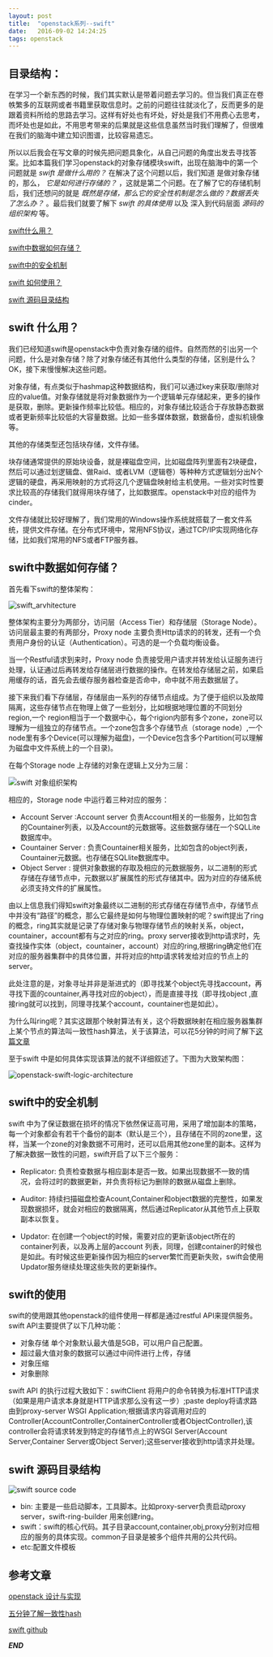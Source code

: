 ```yaml
---
layout: post
title:  "openstack系列--swift"
date:   2016-09-02 14:24:25
tags: openstack
---
```


## 目录结构：

在学习一个新东西的时候，我们其实默认是带着问题去学习的。但当我们真正在卷帙繁多的互联网或者书籍里获取信息时。之前的问题往往就淡化了，反而更多的是跟着资料所给的思路去学习。这样有好处也有坏处，好处是我们不用费心去思考，而坏处也是如此，不用思考带来的后果就是这些信息虽然当时我们理解了，但很难在我们的脑海中建立知识图谱，比较容易遗忘。

所以以后我会在写文章的时候先把问题具象化，从自己问题的角度出发去寻找答案。比如本篇我们学习openstack的对象存储模块swift，出现在脑海中的第一个问题就是 *swift 是做什么用的？* 在解决了这个问题以后，我们知道
是做对象存储的，那么， *它是如何进行存储的？* ，这就是第二个问题。在了解了它的存储机制后，我们还想问的就是 *既然是存储，那么它的安全性机制是怎么做的？数据丢失了怎么办？* 。最后我们就要了解下 *swift 的具体使用* 以及 深入到代码层面 *源码的组织架构* 等。

[swift什么用？ ](#A)

[swift中数据如何存储？ ](#B)

[swift中的安全机制](#C)

[swift 如何使用？](#D)

[swift 源码目录结构](#E)





<a name="A"></a>

## swift 什么用？
我们已经知道swift是openstack中负责对象存储的组件。自然而然的引出另一个问题，什么是对象存储？除了对象存储还有其他什么类型的存储，区别是什么？OK，接下来慢慢解决这些问题。

对象存储，有点类似于hashmap这种数据结构，我们可以通过key来获取/删除对应的value值。对象存储就是将对象数据作为一个逻辑单元存储起来，更多的操作是获取，删除。更新操作频率比较低。相应的，对象存储比较适合于存放静态数据或者更新频率比较低的大容量数据。比如一些多媒体数据，数据备份，虚拟机镜像等。

其他的存储类型还包括块存储，文件存储。

块存储通常提供的原始块设备，就是裸磁盘空间，比如磁盘阵列里面有2块硬盘，然后可以通过划逻辑盘、做Raid、或者LVM（逻辑卷）等种种方式逻辑划分出N个逻辑的硬盘，再采用映射的方式将这几个逻辑盘映射给主机使用。一些对实时性要求比较高的存储我们就得用块存储了，比如数据库。openstack中对应的组件为cinder。

文件存储就比较好理解了，我们常用的Windows操作系统就搭载了一套文件系统，提供文件存储。在分布式环境中，常用NFS协议，通过TCP/IP实现网络化存储，比如我们常用的NFS或者FTP服务器。

<a name="B"></a>

## swift中数据如何存储？

首先看下swift的整体架构：

![swift_arvhitecture](http://7xrnwq.com1.z0.glb.clouddn.com/20160902-swift_architecture.jpg)

整体架构主要分为两部分，访问层（Access Tier）和存储层（Storage Node）。访问层最主要的有两部分，Proxy node 主要负责Http请求的的转发，还有一个负责用户身份的认证（Authentication）。可选的是一个负载均衡设备。

当一个Restful请求到来时，Proxy node 负责接受用户请求并转发给认证服务进行处理，认证通过后再转发给存储层进行数据的操作。在转发给存储层之前，如果启用缓存的话，首先会去缓存服务器检查是否命中，命中就不用去数据层了。

接下来我们看下存储层，存储层由一系列的存储节点组成。为了便于组织以及故障隔离，这些存储节点在物理上做了一些划分，比如根据地理位置的不同划分region,一个 region相当于一个数据中心，每个rigion内部有多个zone，zone可以理解为一组独立的存储节点。一个zone包含多个存储节点（storage node）,一个node里有多个Device(可以理解为磁盘)，一个Device包含多个Partition(可以理解为磁盘中文件系统上的一个目录)。

在每个Storage node 上存储的对象在逻辑上又分为三层：

![swift 对象组织架构](http://7xrnwq.com1.z0.glb.clouddn.com/20160902swift-object-acchitectture.png)

相应的，Storage node 中运行着三种对应的服务：

 - Account Server :Account server 负责Account相关的一些服务，比如包含的Countainer列表，以及Account的元数据等。这些数据存储在一个SQLLite数据库中。
 - Countainer Server : 负责Countainer相关服务，比如包含的object列表，Countainer元数据。也存储在SQLlite数据库中。
 - Object Server : 提供对象数据的存取及相应的元数据服务，以二进制的形式存储在存储节点中，元数据以扩展属性的形式存储其中。因为对应的存储系统必须支持文件的扩展属性。

由以上信息我们得知swift对象最终以二进制的形式存储在存储节点中，存储节点中并没有“路径”的概念，那么它最终是如何与物理位置映射的呢？swift提出了ring的概念，ring其实就是记录了存储对象与物理存储节点的映射关系，object，countainer，account都有与之对应的ring。proxy server接收到http请求时，先查找操作实体（object，countainer，account）对应的ring,根据ring确定他们在对应的服务器集群中的具体位置，并将对应的http请求转发给对应的节点上的server。

此处注意的是，对象寻址并非是渐进式的（即寻找某个object先寻找account，再寻找下面的countainer,再寻找对应的object），而是直接寻找（即寻找object ,直接ring就可以找到，同理寻找某个account，countainer也是如此）。

为什么叫ring呢？其实这跟那个映射算法有关，这个将数据映射在相应服务器集群上某个节点的算法叫一致性hash算法，关于该算法，可以花5分钟的时间了解下[这篇文章](http://blog.csdn.net/cywosp/article/details/23397179)


至于swift 中是如何具体实现该算法的就不详细叙述了。下图为大致架构图：

![openstack-swift-logic-architecture](http://7xrnwq.com1.z0.glb.clouddn.com/20160904-openstack-swift-logic-architecture.png)


<a name="C"></a>

## swift中的安全机制

swift 中为了保证数据在损坏的情况下依然保证高可用，采用了增加副本的策略，每一个对象都会有若干个备份的副本（默认是三个），且存储在不同的zone里，这样，当某一个zone的对象数据不可用时，还可以启用其他zone里的副本。这样为了解决数据一致性的问题，swift开启了以下三个服务：

 - Replicator: 负责检查数据与相应副本是否一致。如果出现数据不一致的情况，会将过时的数据更新，并负责将标记为删除的数据从磁盘上删除。

 - Auditor: 持续扫描磁盘检查Acount,Container和object数据的完整性，如果发现数据损坏，就会对相应的数据隔离，然后通过Replicator从其他节点上获取副本以恢复。

 - Updator: 在创建一个object的时候，需要对应的更新该object所在的container列表，以及再上层的account 列表，同理，创建container的时候也是如此。有时候这些更新操作因为相应的server繁忙而更新失败，swift会使用Updator服务继续处理这些失败的更新操作。


<a name="D"></a>

## swift的使用

swift的使用跟其他openstack的组件使用一样都是通过restful API来提供服务。swift API主要提供了以下几种功能：
 - 对象存储 单个对象默认最大值是5GB，可以用户自己配置。
 - 超过最大值对象的数据可以通过中间件进行上传，存储
 - 对象压缩
 - 对象删除

swift API 的执行过程大致如下：swiftClient 将用户的命令转换为标准HTTP请求（如果是用户请求本身就是HTTP请求那么没有这一步）;paste deploy将请求路由到proxy-server WSGI Application;根据请求内容调用对应的Controller(AccountController,ContainerController或者ObjectController),该controller会将请求转发到特定的存储节点上的WSGI Server(Account Server,Container Server或Object Server);这些server接收到http请求并处理。

<a name="E"></a>

## swift 源码目录结构

![swift source code](http://7xrnwq.com1.z0.glb.clouddn.com/20160904-openstack-swift-sourcecode.jpg)

 - bin: 主要是一些启动脚本，工具脚本。比如proxy-server负责启动proxy server，swift-ring-builder 用来创建ring。
 - swift：swift的核心代码。其子目录account,container,obj,proxy分别对应相应的服务的具体实现。common子目录是被多个组件共用的公共代码。
 - etc:配置文件模板


## 参考文章

[openstack 设计与实现](https://book.douban.com/subject/26374647/)

[五分钟了解一致性hash](http://blog.csdn.net/cywosp/article/details/23397179)

[swift github](https://github.com/openstack/swift)

***END***
